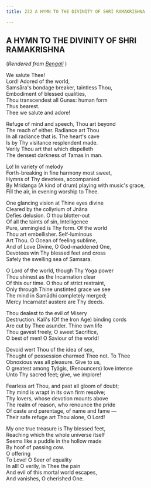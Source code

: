 ```yaml
---
title: 232 A HYMN TO THE DIVINITY OF SHRI RAMAKRISHNA

---
```

  

## A HYMN TO THE DIVINITY OF SHRI RAMAKRISHNA

(*Rendered from [Bengali](khandana6205.pdf)* )

We salute Thee!  
Lord! Adored of the world,  
Samsāra's bondage breaker, taintless Thou,  
Embodiment of blessed qualities,  
Thou transcendest all Gunas: human form  
Thus bearest.  
Thee we salute and adore!

Refuge of mind and speech, Thou art beyond  
The reach of either. Radiance art Thou  
In all radiance that is. The heart's cave  
Is by Thy visitance resplendent made.  
Verily Thou art that which dispelleth  
The densest darkness of Tamas in man.

Lo! In variety of melody  
Forth-breaking in fine harmony most sweet,  
Hymns of Thy devotees, accompanied  
By Mridanga (A kind of drum) playing with music's grace,  
Fill the air, in evening worship to Thee.

One glancing vision at Thine eyes divine  
Cleared by the collyrium of Jnāna  
Defies delusion. O thou blotter-out  
Of all the taints of sin, Intelligence  
Pure, unmingled is Thy form. Of the world  
Thou art embellisher. Self-luminous  
Art Thou. O Ocean of feeling sublime,  
And of Love Divine, O God-maddened One,  
Devotees win Thy blessed feet and cross  
Safely the swelling sea of Samsara.

O Lord of the world, though Thy Yoga power  
Thou shinest as the Incarnation clear  
Of this our time. O thou of strict restraint,  
Only through Thine unstinted grace we see  
The mind in Samādhi completely merged;  
Mercy Incarnate! austere are Thy deeds.

Thou dealest to the evil of Misery  
Destruction. Kali's (Of the Iron Age) binding cords  
Are cut by Thee asunder. Thine own life  
Thou gavest freely, O sweet Sacrifice,  
O best of men! O Saviour of the world!

Devoid wert Thou of the idea of sex,  
Thought of possession charmed Thee not. To Thee  
Obnoxious was all pleasure. Give to us,  
O greatest among Tyāgis, (Renouncers) love intense  
Unto Thy sacred feet; give, we implore!

Fearless art Thou, and past all gloom of doubt;  
Thy mind is wrapt in its own firm resolve;  
Thy lovers, whose devotion mounts above  
The realm of reason, who renounce the pride  
Of caste and parentage, of name and fame —  
Their safe refuge art Thou alone, O Lord!

My one true treasure is Thy blessed feet,  
Reaching which the whole universe itself  
Seems like a puddle in the hollow made  
By hoof of passing cow.  
O offering  
To Love! O Seer of equality  
In all! O verily, in Thee the pain  
And evil of this mortal world escapes,  
And vanishes, O cherished One.